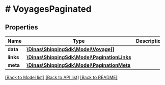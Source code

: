 # # VoyagesPaginated

## Properties

Name | Type | Description | Notes
------------ | ------------- | ------------- | -------------
**data** | [**\Dinas\ShippingSdk\Model\Voyage[]**](Voyage.md) |  | [optional]
**links** | [**\Dinas\ShippingSdk\Model\PaginationLinks**](PaginationLinks.md) |  | [optional]
**meta** | [**\Dinas\ShippingSdk\Model\PaginationMeta**](PaginationMeta.md) |  | [optional]

[[Back to Model list]](../../README.md#models) [[Back to API list]](../../README.md#endpoints) [[Back to README]](../../README.md)
